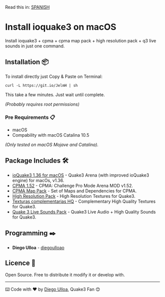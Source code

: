 Read this in: [SPANISH](https://github.com/diegoulloao/ioquake3-mac-install/blob/dev/README.md)

# Install ioquake3 on macOS

Install ioquake3 + cpma + cpma map pack + high resolution pack + q3 live sounds in just one command.

## Installation 📦

To install directly just Copy & Paste on Terminal:

```
curl -L https://git.io/JelmH | sh
```

This take a few minutes. Just wait until complete.

_(Probably requires root permissions)_

### Pre Requirements 📋

* macOS
* Compability with macOS Catalina 10.5

_(Only tested on macOS Mojave and Catalina)._

## Package Includes 🛠️

* [ioQuake3 1.36 for macOS](https://www.dropbox.com/s/337ahgwf2ldczwz/ioquake3-1.36-x64.zip) - Quake3 Arena (with improved ioQuake3 engine) for macOs, v1.36.
* [CPMA 1.52](https://cdn.playmorepromode.com/files/cpma/cpma-1.52-nomaps.zip) - CPMA: Challenge Pro Mode Arena MOD v1.52.
* [CPMA Map Pack](https://cdn.playmorepromode.com/files/cpma-mappack-full.zip) - Set of Maps and Dependencies for CPMA.
* [High Resolution Pack](http://ioquake3.org/files/xcsv_hires.zip) - High Resolution Textures for Quake3.
* [Texturas complementarias HQ](https://www.dropbox.com/s/ggzmpkie69n22yb/extra-pack-resolution.pk3) - Complementary High Quality Textures for Quake3.
* [Quake 3 Live Sounds Pack](https://www.dropbox.com/s/04t3mcqvpj2qenf/quake3-live-sounds.pk3) - Quake3 Live Audio + High Quality Sounds for Quake3.

## Programming ✒️

* **Diego Ulloa** - [diegoulloao](https://github.com/diegoulloao)

## Licence 📄

Open Source. Free to distribute it modify it or develop with.

---

⌨️ Code with ❤️ by [Diego Ulloa](https://github.com/diegoulloao), Quake3 Fan 😊
